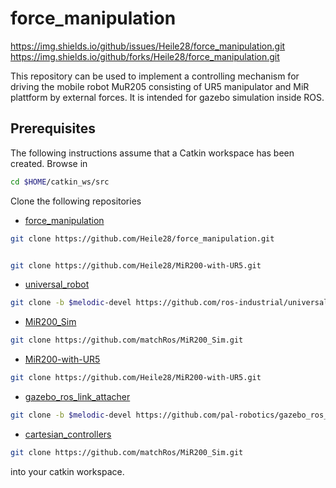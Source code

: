 # force_manipulation
https://img.shields.io/github/issues/Heile28/force_manipulation.git
https://img.shields.io/github/forks/Heile28/force_manipulation.git

This repository can be used to implement a controlling mechanism for driving the mobile robot MuR205 consisting of UR5 manipulator and MiR plattform by external forces.
It is intended for gazebo simulation inside ROS.

## Prerequisites
The following instructions assume that a Catkin workspace has been created. Browse in 
```bash
cd $HOME/catkin_ws/src
```

Clone the following repositories
* [force_manipulation](https://github.com/Heile28/force_manipulation.git)
```bash
git clone https://github.com/Heile28/force_manipulation.git


git clone https://github.com/Heile28/MiR200-with-UR5.git
```
* [universal_robot](https://github.com/ros-industrial/universal_robot)
```bash
git clone -b $melodic-devel https://github.com/ros-industrial/universal_robot.git
```
* [MiR200_Sim](https://github.com/matchRos/MiR200_Sim)
```bash
git clone https://github.com/matchRos/MiR200_Sim.git
```
* [MiR200-with-UR5](https://github.com/Heile28/MiR200-with-UR5)
```bash
git clone https://github.com/Heile28/MiR200-with-UR5.git
```
* [gazebo_ros_link_attacher](https://github.com/pal-robotics/gazebo_ros_link_attacher)
```bash
git clone -b $melodic-devel https://github.com/pal-robotics/gazebo_ros_link_attacher
```
* [cartesian_controllers](https://github.com/fzi-forschungszentrum-informatik/cartesian_controllers)
```bash
git clone https://github.com/matchRos/MiR200_Sim.git
```

into your catkin workspace.

